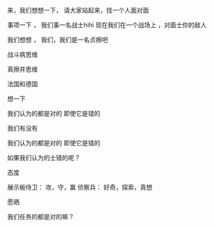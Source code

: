 

来，我们想想一下，
请大家站起来，找一个人面对面

事项一下 ， 我们事一名战士hihi
现在我们在一个战场上 ，对面士你的敌人




我们想想 ， 我们，我们是一名贞擦吧


战斗病思维

真擦并思维

法国和德国



想一下


我们认为的都是对的
即使它是错的


我们有没有


我们认为的都是对的
即使它是错的


如果我们认为的士错的呢？

态度

展示板侍卫：  攻，守，赢
侦察兵：   好奇，探索，真想

愿晒

我们任务的都是对的嘛？



